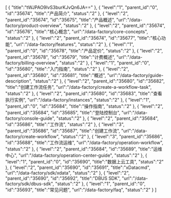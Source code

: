 [
	{
		"title":"tWJPAO9lvS3burKJvQn6JA=="
	},
	{
		"level":"1",
		"parent_id":"0",
		"id":"35674",
		"title":"产品简介",
		"status":"2"
	},
	{
		"level":"2",
		"parent_id":"35674",
		"id":"35675",
		"title":"产品概述",
		"url":"/data-factory/product-overview",
		"status":"2"
	},
	{
		"level":"2",
		"parent_id":"35674",
		"id":"35676",
		"title":"核心概念",
		"url":"/data-factory/core-concepts",
		"status":"2"
	},
	{
		"level":"2",
		"parent_id":"35674",
		"id":"35677",
		"title":"核心功能",
		"url":"/data-factory/features",
		"status":"2"
	},
	{
		"level":"1",
		"parent_id":"0",
		"id":"35678",
		"title":"产品定价",
		"status":"2"
	},
	{
		"level":"2",
		"parent_id":"35678",
		"id":"35679",
		"title":"计费概述",
		"url":"/data-factory/billing-overview",
		"status":"2"
	},
	{
		"level":"1",
		"parent_id":"0",
		"id":"35680",
		"title":"入门指南",
		"status":"2"
	},
	{
		"level":"2",
		"parent_id":"35680",
		"id":"35681",
		"title":"概述",
		"url":"/data-factory/guide-description",
		"status":"2"
	},
	{
		"level":"2",
		"parent_id":"35680",
		"id":"35682",
		"title":"创建工作流任务",
		"url":"/data-factory/create-a-workflow-task",
		"status":"2"
	},
	{
		"level":"2",
		"parent_id":"35680",
		"id":"35683",
		"title":"查看执行实例",
		"url":"/data-factory/instances",
		"status":"2"
	},
	{
		"level":"1",
		"parent_id":"0",
		"id":"35684",
		"title":"操作指南",
		"status":"2"
	},
	{
		"level":"2",
		"parent_id":"35684",
		"id":"35685",
		"title":"登陆控制台",
		"url":"/data-factory/console-guide",
		"status":"2"
	},
	{
		"level":"2",
		"parent_id":"35684",
		"id":"35686",
		"title":"工作流",
		"status":"2"
	},
	{
		"level":"3",
		"parent_id":"35686",
		"id":"35687",
		"title":"创建工作流",
		"url":"/data-factory/create-workflow",
		"status":"2"
	},
	{
		"level":"3",
		"parent_id":"35686",
		"id":"35688",
		"title":"工作流运维",
		"url":"/data-factory/operation-workflow",
		"status":"2"
	},
	{
		"level":"2",
		"parent_id":"35684",
		"id":"35689",
		"title":"运维中心",
		"url":"/data-factory/operation-center-guide",
		"status":"2"
	},
	{
		"level":"1",
		"parent_id":"0",
		"id":"35690",
		"title":"数据上云工具",
		"status":"2"
	},
	{
		"level":"2",
		"parent_id":"35690",
		"id":"35691",
		"title":"xDatacmd",
		"url":"/data-factory/sdk/xdata",
		"status":"2"
	},
	{
		"level":"2",
		"parent_id":"35690",
		"id":"35692",
		"title":"DBUS SDK",
		"url":"/data-factory/sdk/dbus-sdk",
		"status":"2"
	},
	{
		"level":"1",
		"parent_id":"0",
		"id":"35693",
		"title":"常见问题",
		"url":"/data-factory/faq",
		"status":"2"
	}
]